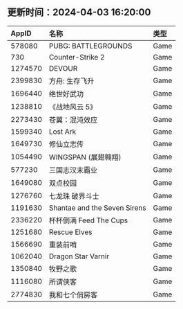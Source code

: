 ## 更新时间：2024-04-03 16:20:00
| AppID | 名称 | 类型  |
| :-------------------- | :----------------------------- | :----------- |
| 578080 | PUBG: BATTLEGROUNDS| Game |
| 730 | Counter-Strike 2| Game |
| 1274570 | DEVOUR| Game |
| 2399830 | 方舟: 生存飞升| Game |
| 1696440 | 绝世好武功| Game |
| 1238810 | 《战地风云 5》| Game |
| 2273430 | 苍翼：混沌效应| Game |
| 1599340 | Lost Ark| Game |
| 1649730 | 修仙立志传| Game |
| 1054490 | WINGSPAN (展翅翱翔)| Game |
| 577230 | 三国志汉末霸业| Game |
| 1649080 | 双点校园 | Game |
| 1276760 | 七龙珠 破界斗士| Game |
| 1191630 | Shantae and the Seven Sirens| Game |
| 2336220 | 杯杯倒满 Feed The Cups| Game |
| 1251680 | Rescue Elves| Game |
| 1566690 | 重装前哨| Game |
| 1062040 | Dragon Star Varnir| Game |
| 1350840 | 牧野之歌| Game |
| 1116080 | 所谓侠客| Game |
| 2774830 | 我和七个俏房客| Game |

